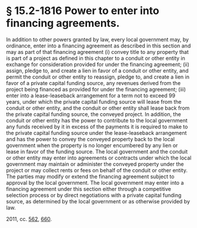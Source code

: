 # § 15.2-1816 Power to enter into financing agreements.

<p>In addition to other powers granted by law, every local government may, by ordinance, enter into a financing agreement as described in this section and may as part of that financing agreement (i) convey title to any property that is part of a project as defined in this chapter to a conduit or other entity in exchange for consideration provided for under the financing agreement; (ii) assign, pledge to, and create a lien in favor of a conduit or other entity, and permit the conduit or other entity to reassign, pledge to, and create a lien in favor of a private capital funding source, any revenues derived from the project being financed as provided for under the financing agreement; (iii) enter into a lease-leaseback arrangement for a term not to exceed 99 years, under which the private capital funding source will lease from the conduit or other entity, and the conduit or other entity shall lease back from the private capital funding source, the conveyed project. In addition, the conduit or other entity has the power to contribute to the local government any funds received by it in excess of the payments it is required to make to the private capital funding source under the lease-leaseback arrangement and has the power to convey the conveyed property back to the local government when the property is no longer encumbered by any lien or lease in favor of the funding source. The local government and the conduit or other entity may enter into agreements or contracts under which the local government may maintain or administer the conveyed property under the project or may collect rents or fees on behalf of the conduit or other entity. The parties may modify or extend the financing agreement subject to approval by the local government. The local government may enter into a financing agreement under this section either through a competitive selection process or by direct negotiations with a private capital funding source, as determined by the local government or as otherwise provided by law.</p><p>2011, cc. <a href='http://lis.virginia.gov/cgi-bin/legp604.exe?111+ful+CHAP0562'>562</a>, <a href='http://lis.virginia.gov/cgi-bin/legp604.exe?111+ful+CHAP0660'>660</a>.</p>